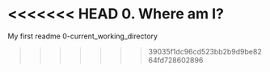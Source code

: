 <<<<<<< HEAD
0. Where am I?
=======
My first readme
0-current_working_directory
>>>>>>> 39035f1dc96cd523bb2b9d9be8264fd728602896
